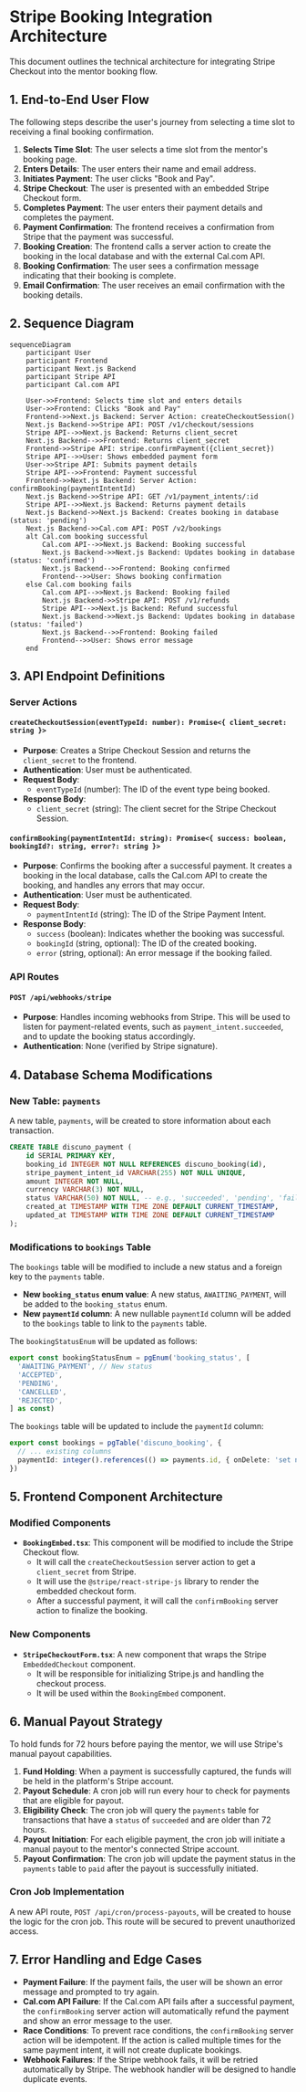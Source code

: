 # Stripe Booking Integration Architecture

This document outlines the technical architecture for integrating Stripe Checkout into the mentor booking flow.

## 1. End-to-End User Flow

The following steps describe the user's journey from selecting a time slot to receiving a final booking confirmation.

1.  **Selects Time Slot**: The user selects a time slot from the mentor's booking page.
2.  **Enters Details**: The user enters their name and email address.
3.  **Initiates Payment**: The user clicks "Book and Pay".
4.  **Stripe Checkout**: The user is presented with an embedded Stripe Checkout form.
5.  **Completes Payment**: The user enters their payment details and completes the payment.
6.  **Payment Confirmation**: The frontend receives a confirmation from Stripe that the payment was successful.
7.  **Booking Creation**: The frontend calls a server action to create the booking in the local database and with the external Cal.com API.
8.  **Booking Confirmation**: The user sees a confirmation message indicating that their booking is complete.
9.  **Email Confirmation**: The user receives an email confirmation with the booking details.

## 2. Sequence Diagram

```mermaid
sequenceDiagram
    participant User
    participant Frontend
    participant Next.js Backend
    participant Stripe API
    participant Cal.com API

    User->>Frontend: Selects time slot and enters details
    User->>Frontend: Clicks "Book and Pay"
    Frontend->>Next.js Backend: Server Action: createCheckoutSession()
    Next.js Backend->>Stripe API: POST /v1/checkout/sessions
    Stripe API-->>Next.js Backend: Returns client_secret
    Next.js Backend-->>Frontend: Returns client_secret
    Frontend->>Stripe API: stripe.confirmPayment({client_secret})
    Stripe API-->>User: Shows embedded payment form
    User->>Stripe API: Submits payment details
    Stripe API-->>Frontend: Payment successful
    Frontend->>Next.js Backend: Server Action: confirmBooking(paymentIntentId)
    Next.js Backend->>Stripe API: GET /v1/payment_intents/:id
    Stripe API-->>Next.js Backend: Returns payment details
    Next.js Backend->>Next.js Backend: Creates booking in database (status: 'pending')
    Next.js Backend->>Cal.com API: POST /v2/bookings
    alt Cal.com booking successful
        Cal.com API-->>Next.js Backend: Booking successful
        Next.js Backend->>Next.js Backend: Updates booking in database (status: 'confirmed')
        Next.js Backend-->>Frontend: Booking confirmed
        Frontend-->>User: Shows booking confirmation
    else Cal.com booking fails
        Cal.com API-->>Next.js Backend: Booking failed
        Next.js Backend->>Stripe API: POST /v1/refunds
        Stripe API-->>Next.js Backend: Refund successful
        Next.js Backend->>Next.js Backend: Updates booking in database (status: 'failed')
        Next.js Backend-->>Frontend: Booking failed
        Frontend-->>User: Shows error message
    end
```

## 3. API Endpoint Definitions

### Server Actions

#### `createCheckoutSession(eventTypeId: number): Promise<{ client_secret: string }>`

- **Purpose**: Creates a Stripe Checkout Session and returns the `client_secret` to the frontend.
- **Authentication**: User must be authenticated.
- **Request Body**:
  - `eventTypeId` (number): The ID of the event type being booked.
- **Response Body**:
  - `client_secret` (string): The client secret for the Stripe Checkout Session.

#### `confirmBooking(paymentIntentId: string): Promise<{ success: boolean, bookingId?: string, error?: string }>`

- **Purpose**: Confirms the booking after a successful payment. It creates a booking in the local database, calls the Cal.com API to create the booking, and handles any errors that may occur.
- **Authentication**: User must be authenticated.
- **Request Body**:
  - `paymentIntentId` (string): The ID of the Stripe Payment Intent.
- **Response Body**:
  - `success` (boolean): Indicates whether the booking was successful.
  - `bookingId` (string, optional): The ID of the created booking.
  - `error` (string, optional): An error message if the booking failed.

### API Routes

#### `POST /api/webhooks/stripe`

- **Purpose**: Handles incoming webhooks from Stripe. This will be used to listen for payment-related events, such as `payment_intent.succeeded`, and to update the booking status accordingly.
- **Authentication**: None (verified by Stripe signature).

## 4. Database Schema Modifications

### New Table: `payments`

A new table, `payments`, will be created to store information about each transaction.

```sql
CREATE TABLE discuno_payment (
    id SERIAL PRIMARY KEY,
    booking_id INTEGER NOT NULL REFERENCES discuno_booking(id),
    stripe_payment_intent_id VARCHAR(255) NOT NULL UNIQUE,
    amount INTEGER NOT NULL,
    currency VARCHAR(3) NOT NULL,
    status VARCHAR(50) NOT NULL, -- e.g., 'succeeded', 'pending', 'failed'
    created_at TIMESTAMP WITH TIME ZONE DEFAULT CURRENT_TIMESTAMP,
    updated_at TIMESTAMP WITH TIME ZONE DEFAULT CURRENT_TIMESTAMP
);
```

### Modifications to `bookings` Table

The `bookings` table will be modified to include a new status and a foreign key to the `payments` table.

- **New `booking_status` enum value**: A new status, `AWAITING_PAYMENT`, will be added to the `booking_status` enum.
- **New `paymentId` column**: A new nullable `paymentId` column will be added to the `bookings` table to link to the `payments` table.

The `bookingStatusEnum` will be updated as follows:

```typescript
export const bookingStatusEnum = pgEnum('booking_status', [
  'AWAITING_PAYMENT', // New status
  'ACCEPTED',
  'PENDING',
  'CANCELLED',
  'REJECTED',
] as const)
```

The `bookings` table will be updated to include the `paymentId` column:

```typescript
export const bookings = pgTable('discuno_booking', {
  // ... existing columns
  paymentId: integer().references(() => payments.id, { onDelete: 'set null' }),
})
```

## 5. Frontend Component Architecture

### Modified Components

- **`BookingEmbed.tsx`**: This component will be modified to include the Stripe Checkout flow.
  - It will call the `createCheckoutSession` server action to get a `client_secret` from Stripe.
  - It will use the `@stripe/react-stripe-js` library to render the embedded checkout form.
  - After a successful payment, it will call the `confirmBooking` server action to finalize the booking.

### New Components

- **`StripeCheckoutForm.tsx`**: A new component that wraps the Stripe `EmbeddedCheckout` component.
  - It will be responsible for initializing Stripe.js and handling the checkout process.
  - It will be used within the `BookingEmbed` component.

## 6. Manual Payout Strategy

To hold funds for 72 hours before paying the mentor, we will use Stripe's manual payout capabilities.

1.  **Fund Holding**: When a payment is successfully captured, the funds will be held in the platform's Stripe account.
2.  **Payout Schedule**: A cron job will run every hour to check for payments that are eligible for payout.
3.  **Eligibility Check**: The cron job will query the `payments` table for transactions that have a `status` of `succeeded` and are older than 72 hours.
4.  **Payout Initiation**: For each eligible payment, the cron job will initiate a manual payout to the mentor's connected Stripe account.
5.  **Payout Confirmation**: The cron job will update the payment status in the `payments` table to `paid` after the payout is successfully initiated.

### Cron Job Implementation

A new API route, `POST /api/cron/process-payouts`, will be created to house the logic for the cron job. This route will be secured to prevent unauthorized access.

## 7. Error Handling and Edge Cases

- **Payment Failure**: If the payment fails, the user will be shown an error message and prompted to try again.
- **Cal.com API Failure**: If the Cal.com API fails after a successful payment, the `confirmBooking` server action will automatically refund the payment and show an error message to the user.
- **Race Conditions**: To prevent race conditions, the `confirmBooking` server action will be idempotent. If the action is called multiple times for the same payment intent, it will not create duplicate bookings.
- **Webhook Failures**: If the Stripe webhook fails, it will be retried automatically by Stripe. The webhook handler will be designed to handle duplicate events.
